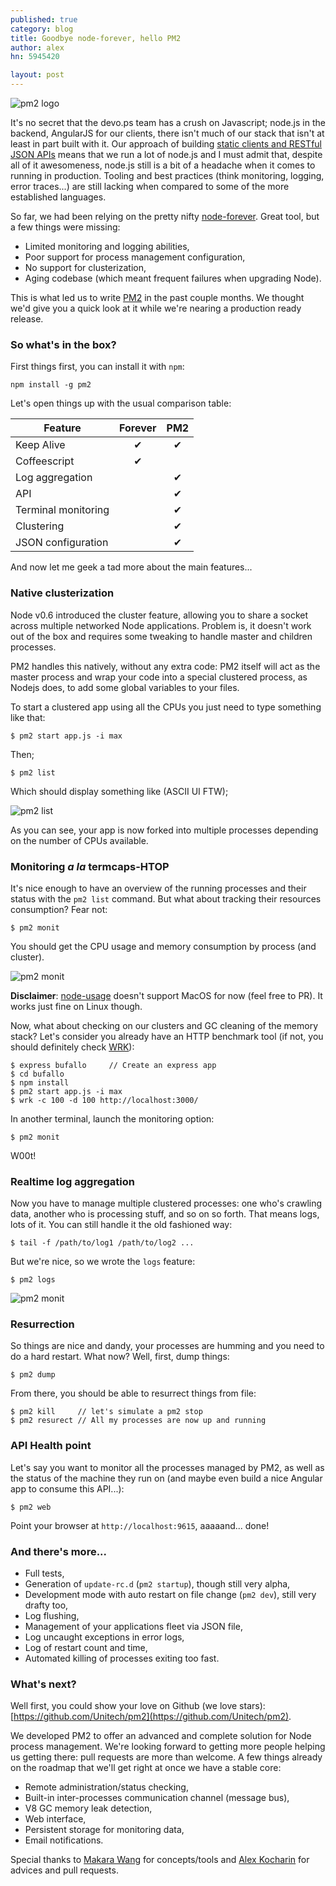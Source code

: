 ```yaml
---
published: true
category: blog
title: Goodbye node-forever, hello PM2
author: alex
hn: 5945420

layout: post
---
```


![pm2 logo](http://apps.hemca.com/pm2/pres/pm22.png)

It's no secret that the devo.ps team has a crush on Javascript; node.js in the backend, AngularJS for our clients, there isn't much of our stack that isn't at least in part built with it. Our approach of building [static clients and RESTful JSON APIs](http://devo.ps/blog/2013/01/31/farewell-to-regular-web-development-approaches.html) means that we run a lot of node.js and I must admit that, despite all of it awesomeness, node.js still is a bit of a headache when it comes to running in production. Tooling and best practices (think monitoring, logging, error traces...) are still lacking when compared to some of the more established languages.

So far, we had been relying on the pretty nifty [node-forever](https://github.com/nodejitsu/forever). Great tool, but a few things were missing:

- Limited monitoring and logging abilities,
- Poor support for process management configuration,
- No support for clusterization,
- Aging codebase (which meant frequent failures when upgrading Node).

This is what led us to write [PM2](https://github.com/Unitech/pm2) in the past couple months. We thought we'd give you a quick look at it while we're nearing a production ready release.

### So what's in the box?

First things first, you can install it with `npm`:

    npm install -g pm2

Let's open things up with the usual comparison table:

Feature | Forever | PM2 |
--- | :---: | :---: |
Keep Alive | ✔ | ✔ |
Coffeescript | ✔ | |
Log aggregation |  | ✔ |
API |  | ✔ |
Terminal monitoring |  | ✔ |
Clustering |  | ✔ |
JSON configuration |  | ✔ |

And now let me geek a tad more about the main features...

### Native clusterization

Node v0.6 introduced the cluster feature, allowing you to share a socket across multiple networked Node applications. Problem is, it doesn't work out of the box and requires some tweaking to handle master and children processes.

PM2 handles this natively, without any extra code: PM2 itself will act as the master process and wrap your code into a special clustered process, as Nodejs does, to add some global variables to your files.

To start a clustered app using all the CPUs you just need to type something like that:

    $ pm2 start app.js -i max

Then;

    $ pm2 list

Which should display something like (ASCII UI FTW);

![pm2 list](http://apps.hemca.com/pm2/pres/pm2-list.png)

As you can see, your app is now forked into multiple processes depending on the number of CPUs available.

### Monitoring *a la* termcaps-HTOP

It's nice enough to have an overview of the running processes and their status with the `pm2 list` command. But what about tracking their resources consumption? Fear not:

    $ pm2 monit

You should get the CPU usage and memory consumption by process (and cluster).

![pm2 monit](http://apps.hemca.com/pm2/pres/pm2-monit.png)

**Disclaimer**: [node-usage](https://github.com/arunoda/node-usage) doesn't support MacOS for now (feel free to PR). It works just fine on Linux though.

Now, what about checking on our clusters and GC cleaning of the memory stack? Let's consider you already have an HTTP benchmark tool (if not, you should definitely check [WRK](https://github.com/wg/wrk)):

    $ express bufallo     // Create an express app
    $ cd bufallo
    $ npm install
    $ pm2 start app.js -i max
    $ wrk -c 100 -d 100 http://localhost:3000/

In another terminal, launch the monitoring option:

    $ pm2 monit

W00t!

### Realtime log aggregation

Now you have to manage multiple clustered processes: one who's crawling data, another who is processing stuff, and so on so forth. That means logs, lots of it. You can still handle it the old fashioned way:

    $ tail -f /path/to/log1 /path/to/log2 ...

But we're nice, so we wrote the `logs` feature:

    $ pm2 logs

![pm2 monit](http://apps.hemca.com/pm2/pres/pm2-logs.png)

### Resurrection

So things are nice and dandy, your processes are humming and you need to do a hard restart. What now? Well, first, dump things:

    $ pm2 dump

From there, you should be able to resurrect things from file:

    $ pm2 kill     // let's simulate a pm2 stop
    $ pm2 resurect // All my processes are now up and running 

### API Health point

Let's say you want to monitor all the processes managed by PM2, as well as the status of the machine they run on (and maybe even build a nice Angular app to consume this API...):

    $ pm2 web

Point your browser at `http://localhost:9615`, aaaaand... done!

### And there's more...

- Full tests,
- Generation of `update-rc.d` (`pm2 startup`), though still very alpha,
- Development mode with auto restart on file change (`pm2 dev`), still very drafty too,
- Log flushing,
- Management of your applications fleet via JSON file,
- Log uncaught exceptions in error logs,
- Log of restart count and time,
- Automated killing of processes exiting too fast.

### What's next?

Well first, you could show your love on Github (we love stars): [https://github.com/Unitech/pm2](https://github.com/Unitech/pm2).

We developed PM2 to offer an advanced and complete solution for Node process management. We're looking forward to getting more people helping us getting there: pull requests are more than welcome. A few things already on the roadmap that we'll get right at once we have a stable core:

- Remote administration/status checking,
- Built-in inter-processes communication channel (message bus),
- V8 GC memory leak detection,
- Web interface,
- Persistent storage for monitoring data,
- Email notifications.

Special thanks to [Makara Wang](https://github.com/makara) for concepts/tools and [Alex Kocharin](https://github.com/rlidwka) for advices and pull requests.
